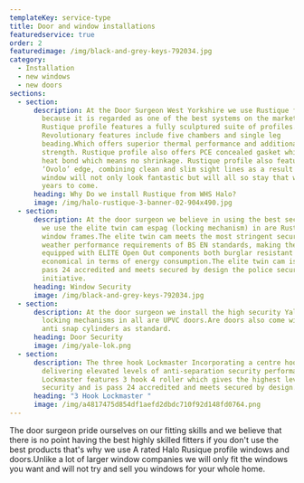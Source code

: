 ```yaml
---
templateKey: service-type
title: Door and window installations
featuredservice: true
order: 2
featuredimage: /img/black-and-grey-keys-792034.jpg
category:
  - Installation
  - new windows
  - new doors
sections:
  - section:
      description: At the Door Surgeon West Yorkshire we use Rustique from WHS Halo
        because it is regarded as one of the best systems on the market.The
        Rustique profile features a fully sculptured suite of profiles.
        Revolutionary features include five chambers and single leg
        beading.Which offers superior thermal performance and additional product
        strength. Rustique profile also offers PCE concealed gasket which are
        heat bond which means no shrinkage. Rustique profile also features an
        ‘Ovolo’ edge, combining clean and slim sight lines as a result your
        window will not only look fantastic but will all so stay that way for
        years to come.
      heading: Why Do we install Rustique from WHS Halo?
      image: /img/halo-rustique-3-banner-02-904x490.jpg
  - section:
      description: At the door surgeon we believe in using the best security thats why
        we use the elite twin cam espag (locking mechanism) in are Rustique
        window frames.The elite twin cam meets the most stringent security and
        weather performance requirements of BS EN standards, making the windows
        equipped with ELITE Open Out components both burglar resistant and
        economical in terms of energy consumption.The elite twin cam is also
        pass 24 accredited and meets secured by design the police security
        initiative.
      heading: Window Security
      image: /img/black-and-grey-keys-792034.jpg
  - section:
      description: At the door surgeon we install the high security Yale Lockmaster
        locking mechanisms in all are UPVC doors.Are doors also come with Yale
        anti snap cylinders as standard.
      heading: Door Security
      image: /img/yale-lok.png
  - section:
      description: The three hook Lockmaster Incorporating a centre hook dead-bolt
        delivering elevated levels of anti-separation security performance.The
        Lockmaster features 3 hook 4 roller which gives the highest level of
        security and is pass 24 accredited and meets secured by design.
      heading: "3 Hook Lockmaster "
      image: /img/a4817475d854df1aefd2dbdc710f92d148fd0764.png
---
```

The door surgeon pride ourselves on our fitting skills and we believe that there is no point having the best highly skilled fitters if you don't use the best products that's why we use A rated Halo Rusique profile windows and doors.Unlike a lot of larger window companies we will only fit the windows you want and will not try and sell you windows for your whole home.